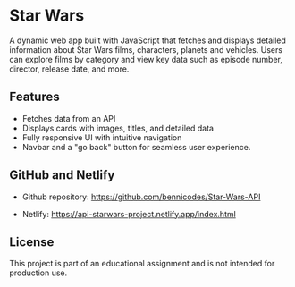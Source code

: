 # Star Wars

A dynamic web app built with JavaScript that fetches and displays detailed information about Star Wars films, characters, planets and vehicles.
Users can explore films by category and view key data such as episode number, director, release date, and more.

## Features

- Fetches data from an API
- Displays cards with images, titles, and detailed data
- Fully responsive UI with intuitive navigation
- Navbar and a "go back" button for seamless user experience.

## GitHub and Netlify

- Github repository:
  https://github.com/bennicodes/Star-Wars-API

- Netlify:
  https://api-starwars-project.netlify.app/index.html

## License

This project is part of an educational assignment and is not intended for production use.
